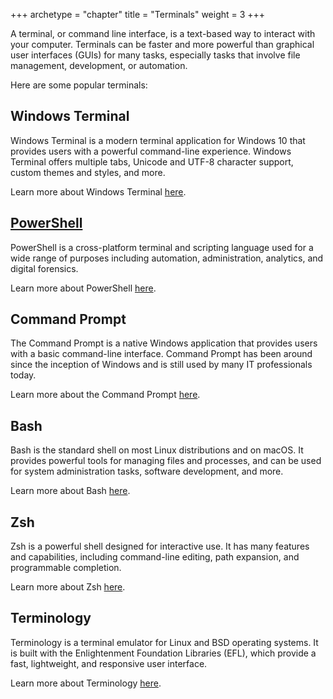 +++
archetype = "chapter"
title = "Terminals"
weight = 3
+++


A terminal, or command line interface, is a text-based way to interact with your computer. Terminals can be faster and more powerful than graphical user interfaces (GUIs) for many tasks, especially tasks that involve file management, development, or automation. 

Here are some popular terminals:

## Windows Terminal

Windows Terminal is a modern terminal application for Windows 10 that provides users with a powerful command-line experience. Windows Terminal offers multiple tabs, Unicode and UTF-8 character support, custom themes and styles, and more.

Learn more about Windows Terminal [here](https://aka.ms/terminal).

## [PowerShell](powershell/)

PowerShell is a cross-platform terminal and scripting language 
used for a wide range of purposes including automation, administration, analytics, and digital forensics. 

Learn more about PowerShell [here](https://docs.microsoft.com/en-us/powershell/).

## Command Prompt

The Command Prompt is a native Windows application that provides users with a basic command-line interface. Command Prompt has been around since the inception of Windows and is still used by many IT professionals today.

Learn more about the Command Prompt [here](https://www.howtogeek.com/235101/10-ways-to-open-the-command-prompt-in-windows-10/).

## Bash

Bash is the standard shell on most Linux distributions and on macOS. It provides powerful tools for managing files and processes, and can be used for system administration tasks, software development, and more.

Learn more about Bash [here](https://www.gnu.org/software/bash/).

## Zsh

Zsh is a powerful shell designed for interactive use. It has many features and capabilities, including command-line editing, path expansion, and programmable completion.

Learn more about Zsh [here](https://www.zsh.org/).


## Terminology

Terminology is a terminal emulator for Linux and BSD operating systems. It is built with the Enlightenment Foundation Libraries (EFL), which provide a fast, lightweight, and responsive user interface.

Learn more about Terminology [here](https://www.enlightenment.org/about-terminology).

